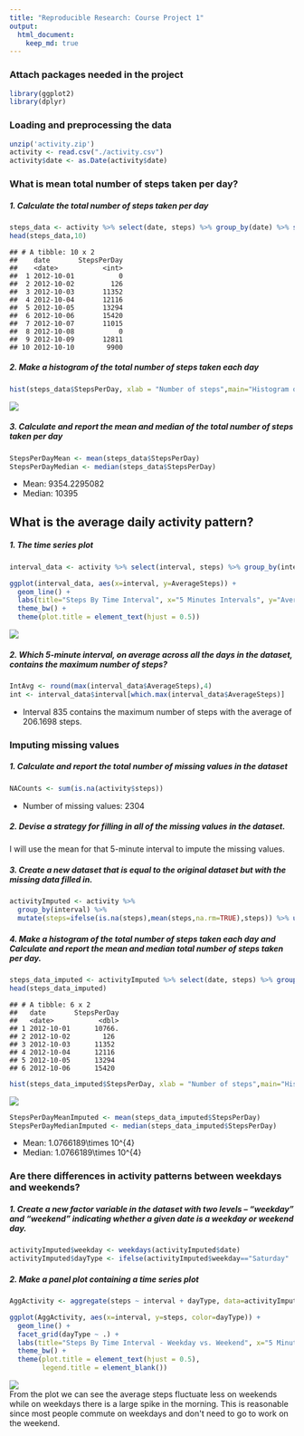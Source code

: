 ```yaml
---
title: "Reproducible Research: Course Project 1"
output: 
  html_document:
    keep_md: true
---
```


### Attach packages needed in the project

```r
library(ggplot2)
library(dplyr)
```


### Loading and preprocessing the data

```r
unzip('activity.zip')
activity <- read.csv("./activity.csv")
activity$date <- as.Date(activity$date)
```


### What is mean total number of steps taken per day?

##### 1. Calculate the total number of steps taken per day

```r
steps_data <- activity %>% select(date, steps) %>% group_by(date) %>% summarize(StepsPerDay= sum(steps, na.rm = TRUE))
head(steps_data,10)
```

```
## # A tibble: 10 x 2
##    date       StepsPerDay
##    <date>           <int>
##  1 2012-10-01           0
##  2 2012-10-02         126
##  3 2012-10-03       11352
##  4 2012-10-04       12116
##  5 2012-10-05       13294
##  6 2012-10-06       15420
##  7 2012-10-07       11015
##  8 2012-10-08           0
##  9 2012-10-09       12811
## 10 2012-10-10        9900
```

##### 2. Make a histogram of the total number of steps taken each day

```r
hist(steps_data$StepsPerDay, xlab = "Number of steps",main="Histogram of Total Steps taken per day", breaks = 10)
```

![](week2_assignment_files/figure-html/unnamed-chunk-4-1.png)<!-- -->

##### 3. Calculate and report the mean and median of the total number of steps taken per day

```r
StepsPerDayMean <- mean(steps_data$StepsPerDay)
StepsPerDayMedian <- median(steps_data$StepsPerDay)
```
* Mean: 9354.2295082 
* Median: 10395


## What is the average daily activity pattern?
##### 1. The time series plot

```r
interval_data <- activity %>% select(interval, steps) %>% group_by(interval) %>% summarize(AverageSteps = mean(steps, na.rm = TRUE))

ggplot(interval_data, aes(x=interval, y=AverageSteps)) + 
  geom_line() +
  labs(title="Steps By Time Interval", x="5 Minutes Intervals", y="Average Number of Steps") +
  theme_bw() +
  theme(plot.title = element_text(hjust = 0.5))
```

![](week2_assignment_files/figure-html/unnamed-chunk-6-1.png)<!-- -->

##### 2. Which 5-minute interval, on average across all the days in the dataset, contains the maximum number of steps?


```r
IntAvg <- round(max(interval_data$AverageSteps),4)
int <- interval_data$interval[which.max(interval_data$AverageSteps)]
```

* Interval 835 contains the maximum number of steps with the average of 206.1698 steps.


### Imputing missing values

##### 1. Calculate and report the total number of missing values in the dataset

```r
NACounts <- sum(is.na(activity$steps))
```

* Number of missing values: 2304

##### 2. Devise a strategy for filling in all of the missing values in the dataset.
I will use the mean for that 5-minute interval to impute the missing values. 

##### 3. Create a new dataset that is equal to the original dataset but with the missing data filled in.

```r
activityImputed <- activity %>% 
  group_by(interval) %>% 
  mutate(steps=ifelse(is.na(steps),mean(steps,na.rm=TRUE),steps)) %>% ungroup()
```


##### 4. Make a histogram of the total number of steps taken each day and Calculate and report the mean and median total number of steps taken per day.

```r
steps_data_imputed <- activityImputed %>% select(date, steps) %>% group_by(date) %>% summarize(StepsPerDay= sum(steps, na.rm = TRUE))
head(steps_data_imputed)
```

```
## # A tibble: 6 x 2
##   date       StepsPerDay
##   <date>           <dbl>
## 1 2012-10-01      10766.
## 2 2012-10-02        126 
## 3 2012-10-03      11352 
## 4 2012-10-04      12116 
## 5 2012-10-05      13294 
## 6 2012-10-06      15420
```


```r
hist(steps_data_imputed$StepsPerDay, xlab = "Number of steps",main="Histogram of Total Steps taken per day (Imputed)", breaks = 10)
```

![](week2_assignment_files/figure-html/unnamed-chunk-11-1.png)<!-- -->


```r
StepsPerDayMeanImputed <- mean(steps_data_imputed$StepsPerDay)
StepsPerDayMedianImputed <- median(steps_data_imputed$StepsPerDay)
```
* Mean: 1.0766189\times 10^{4} 
* Median: 1.0766189\times 10^{4}

### Are there differences in activity patterns between weekdays and weekends?

##### 1. Create a new factor variable in the dataset with two levels – “weekday” and “weekend” indicating whether a given date is a weekday or weekend day.

```r
activityImputed$weekday <- weekdays(activityImputed$date)
activityImputed$dayType <- ifelse(activityImputed$weekday=="Saturday" | activityImputed$weekday=="Sunday", "Weekend", "Weekday" )
```

##### 2. Make a panel plot containing a time series plot

```r
AggActivity <- aggregate(steps ~ interval + dayType, data=activityImputed, mean)

ggplot(AggActivity, aes(x=interval, y=steps, color=dayType)) + 
  geom_line() + 
  facet_grid(dayType ~ .) +
  labs(title="Steps By Time Interval - Weekday vs. Weekend", x="5 Minutes Intervals", y="Average Number of Steps") +
  theme_bw() +
  theme(plot.title = element_text(hjust = 0.5),
        legend.title = element_blank())
```

![](week2_assignment_files/figure-html/unnamed-chunk-14-1.png)<!-- -->
<br/> From the plot we can see the average steps fluctuate less on weekends while on weekdays there is a large spike in the morning. This is reasonable since most people commute on weekdays and don't need to go to work on the weekend.
